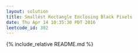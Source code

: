 ```yaml
---
layout: solution
title: Smallest Rectangle Enclosing Black Pixels
date: Thu Apr 14 10:35:30 PDT 2016
leetcode_id: 302
---
```

{% include_relative README.md %}
